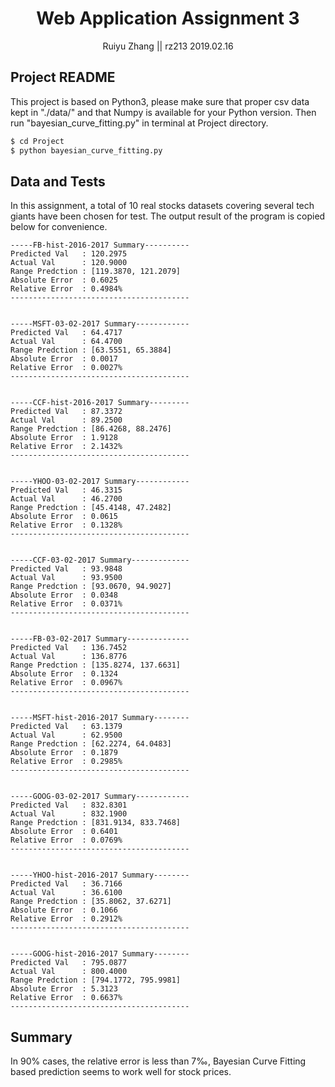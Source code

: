 # <center>Web Application Assignment 3</center>

<center>Ruiyu Zhang || rz213 2019.02.16</center>



## Project README

This project is based on Python3, please make sure that proper csv data kept in "./data/" and that Numpy is available for your Python version. Then run "bayesian_curve_fitting.py" in terminal at Project directory.

```bash
$ cd Project
$ python bayesian_curve_fitting.py
```



## Data and Tests

In this assignment, a total of 10 real stocks datasets covering several tech giants have been chosen for test. The output result of the program is copied below for convenience.

```pseudocode
-----FB-hist-2016-2017 Summary----------
Predicted Val   : 120.2975
Actual Val      : 120.9000
Range Predction : [119.3870, 121.2079]
Absolute Error  : 0.6025
Relative Error  : 0.4984%
----------------------------------------


-----MSFT-03-02-2017 Summary------------
Predicted Val   : 64.4717
Actual Val      : 64.4700
Range Predction : [63.5551, 65.3884]
Absolute Error  : 0.0017
Relative Error  : 0.0027%
----------------------------------------


-----CCF-hist-2016-2017 Summary---------
Predicted Val   : 87.3372
Actual Val      : 89.2500
Range Predction : [86.4268, 88.2476]
Absolute Error  : 1.9128
Relative Error  : 2.1432%
----------------------------------------


-----YHOO-03-02-2017 Summary------------
Predicted Val   : 46.3315
Actual Val      : 46.2700
Range Predction : [45.4148, 47.2482]
Absolute Error  : 0.0615
Relative Error  : 0.1328%
----------------------------------------


-----CCF-03-02-2017 Summary-------------
Predicted Val   : 93.9848
Actual Val      : 93.9500
Range Predction : [93.0670, 94.9027]
Absolute Error  : 0.0348
Relative Error  : 0.0371%
----------------------------------------


-----FB-03-02-2017 Summary--------------
Predicted Val   : 136.7452
Actual Val      : 136.8776
Range Predction : [135.8274, 137.6631]
Absolute Error  : 0.1324
Relative Error  : 0.0967%
----------------------------------------


-----MSFT-hist-2016-2017 Summary--------
Predicted Val   : 63.1379
Actual Val      : 62.9500
Range Predction : [62.2274, 64.0483]
Absolute Error  : 0.1879
Relative Error  : 0.2985%
----------------------------------------


-----GOOG-03-02-2017 Summary------------
Predicted Val   : 832.8301
Actual Val      : 832.1900
Range Predction : [831.9134, 833.7468]
Absolute Error  : 0.6401
Relative Error  : 0.0769%
----------------------------------------


-----YHOO-hist-2016-2017 Summary--------
Predicted Val   : 36.7166
Actual Val      : 36.6100
Range Predction : [35.8062, 37.6271]
Absolute Error  : 0.1066
Relative Error  : 0.2912%
----------------------------------------


-----GOOG-hist-2016-2017 Summary--------
Predicted Val   : 795.0877
Actual Val      : 800.4000
Range Predction : [794.1772, 795.9981]
Absolute Error  : 5.3123
Relative Error  : 0.6637%
----------------------------------------
```



## Summary

In 90% cases, the relative error is less than 7‰, Bayesian Curve Fitting based prediction seems to work well for stock prices.
